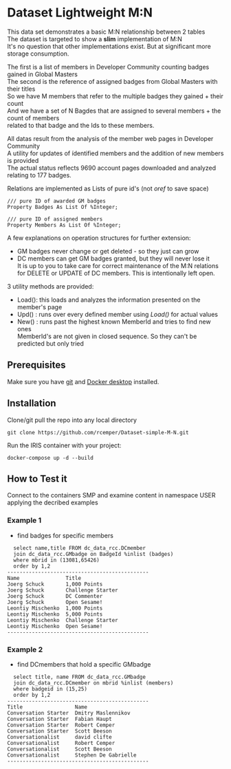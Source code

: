 # Dataset Lightweight M:N
This data set demonstrates a basic M:N relationship between 2 tables   
The dataset is targeted to show a **slim** implementation of M:N    
It's no question that other implementations exist. But at significant more storage consumption.

The first is a list of members in Developer Community counting badges gained in Global Masters   
The second is the reference of assigned badges from Global Masters with their titles   
So we have M members that refer to the multiple badges they gained + their count    
And we have a set of N Bagdes that are assigned to several members + the count of members   
related to that badge and the Ids to these members.   

All datas result from the analysis of the member web pages in Developer Community   
A utility for updates of ídentified members and the addition of new members is provided   
The actual status reflects 9690 account pages downloaded and analyzed relating to 177 badges.   

Relations are implemented as Lists of pure id's (not *oref* to save space)   
````
/// pure ID of awarded GM badges
Property Badges As List Of %Integer;

/// pure ID of assigned members
Property Members As List Of %Integer;
````

A few explanations on operation structures for further extension:   
- GM badges never change or get deleted - so they just can grow   
- DC members can get GM badges granted, but they will never lose it  
It is up to you to take care for correct maintenance of the M:N relations    
for DELETE or UPDATE of DC members. This is intentionally left open.   

3 utility methods are provided:   
- Load(): this loads and analyzes the information presented on the member's page     
- Upd() : runs over every defined member using *Load()* for actual values    
- New() : runs past the highest known MemberId and tries to find new ones  
MemberId's are not given in closed sequence. So they can't be predicted but only tried

## Prerequisites
Make sure you have [git](https://git-scm.com/book/en/v2/Getting-Started-Installing-Git) and [Docker desktop](https://www.docker.com/products/docker-desktop) installed.

## Installation 
Clone/git pull the repo into any local directory
```
git clone https://github.com/rcemper/Dataset-simple-M-N.git
```
Run the IRIS container with your project: 
```
docker-compose up -d --build
```
## How to Test it
Connect to the containers SMP and examine content in namespace USER
applying the decribed examples

### Example 1 
- find badges for specific members
```
  select name,title FROM dc_data_rcc.DCmember
  join dc_data_rcc.GMbadge on BadgeId %inlist (badges)
  where mbrid in (13081,65426) 
  order by 1,2
----------------------------------------------
Name               Title
Joerg Schuck       1,000 Points
Joerg Schuck       Challenge Starter
Joerg Schuck       DC Commenter
Joerg Schuck       Open Sesame!
Leontiy Mischenko  1,000 Points
Leontiy Mischenko  5,000 Points
Leontiy Mischenko  Challenge Starter
Leontiy Mischenko  Open Sesame!
----------------------------------------------
```
### Example 2
- find DCmembers that hold a specific GMbadge
```
  select title, name FROM dc_data_rcc.GMbadge
  join dc_data_rcc.DCmember on mbrid %inlist (members)
  where badgeid in (15,25)
  order by 1,2
----------------------------------------------
Title                 Name
Conversation Starter  Dmitry Maslennikov
Conversation Starter  Fabian Haupt
Conversation Starter  Robert Cemper
Conversation Starter  Scott Beeson
Conversationalist     david clifte
Conversationalist     Robert Cemper
Conversationalist     Scott Beeson
Conversationalist     Stephen De Gabrielle
----------------------------------------------
```
